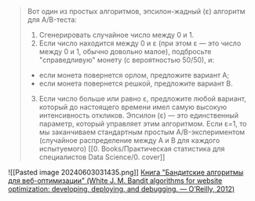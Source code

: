 > Вот один из простых алгоритмов, эпсилон-жадный (ε) алгоритм для A/B-теста: 
> 1. Сгенерировать случайное число между 0 и 1. 
> 2. Если число находится между 0 и ε (при этом ε — это число между 0 и 1, обычно довольно малое), подбросьте "справедливую" монету (с вероятностью 50/50), и: 
> 	- если монета повернется орлом, предложите вариант A; 
> 	- если монета повернется решкой, предложите вариант B. 
> 3. Если число больше или равно ε, предложите любой вариант, который до настоящего времени имел самую высокую интенсивность откликов. Эпсилон (ε) — это единственный параметр, который управляет этим алгоритмом.
> Если ε=1, то мы заканчиваем стандартным простым A/B-экспериментом (случайное распределение между A и B для каждого испытуемого)
> [[0. Books/Практическая статистика для специалистов Data Science/0. cover]]

![[Pasted image 20240603031435.png]]
[Книга "Бандитские алгоритмы для веб-оптимизации" (White J. M. Bandit algorithms for website optimization: developing, deploying, and debugging. — O’Reilly, 2012)](https://www.amazon.com/Bandit-Algorithms-Website-Optimization-Developing/dp/1449341330)
